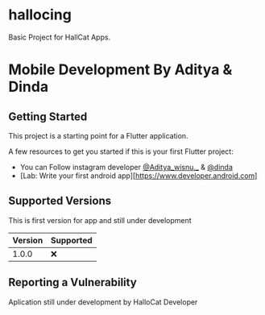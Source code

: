 # hallocing

Basic Project for HallCat Apps.

# Mobile Development By Aditya & Dinda

## Getting Started

This project is a starting point for a Flutter application.

A few resources to get you started if this is your first Flutter project:

- You can Follow instagram developer [@Aditya_wisnu._](https://www.instagram.com/aditya_wisnu._/) & [@dinda](https://instagram.com/caesa_150204?igshid=MzRlODBiNWFlZA==)
- [Lab: Write your first android app][https://www.developer.android.com]

## Supported Versions

This is first version for app and still under development

| Version | Supported          |
| ------- | ------------------ |
| 1.0.0   | :x:                |


## Reporting a Vulnerability
Aplication still under development by HalloCat Developer






